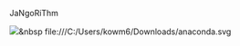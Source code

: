 JaNgoRiThm

<img src="https://img.shields.io/badge/Python-3766AB?style=flat-square&logo=Python&logoColor=white"/></a>&nbsp 
file:///C:/Users/kowm6/Downloads/anaconda.svg
